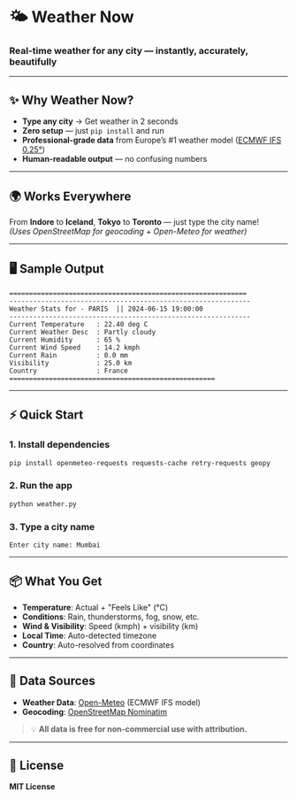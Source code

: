 # 🌤️ Weather Now  
### Real-time weather for any city — instantly, accurately, beautifully

---

## ✨ Why Weather Now?

- **Type any city** → Get weather in 2 seconds  
- **Zero setup** — just `pip install` and run  
- **Professional-grade data** from Europe’s #1 weather model ([ECMWF IFS 0.25°](https://open-meteo.com/))  
- **Human-readable output** — no confusing numbers  

---

## 🌍 Works Everywhere

From **Indore** to **Iceland**, **Tokyo** to **Toronto** — just type the city name!  
*(Uses OpenStreetMap for geocoding + Open-Meteo for weather)*

---

## 🖥️ Sample Output

```text
============================================================
-------------------------------------------------------------
Weather Stats for - PARIS  || 2024-06-15 19:00:00
-------------------------------------------------------------
Current Temperature   : 22.40 deg C
Current Weather Desc  : Partly cloudy
Current Humidity      : 65 %
Current Wind Speed    : 14.2 kmph
Current Rain          : 0.0 mm
Visibility            : 25.0 km
Country               : France
====================================================
```

---

## ⚡ Quick Start

### 1. Install dependencies
```bash
pip install openmeteo-requests requests-cache retry-requests geopy
```

### 2. Run the app
```bash
python weather.py
```

### 3. Type a city name
```
Enter city name: Mumbai
```

---

## 📦 What You Get

- **Temperature**: Actual + "Feels Like" (°C)  
- **Conditions**: Rain, thunderstorms, fog, snow, etc.  
- **Wind & Visibility**: Speed (kmph) + visibility (km)  
- **Local Time**: Auto-detected timezone  
- **Country**: Auto-resolved from coordinates  

---

## 🔗 Data Sources

- **Weather Data**: [Open-Meteo](https://open-meteo.com/) (ECMWF IFS model)  
- **Geocoding**: [OpenStreetMap Nominatim](https://nominatim.openstreetmap.org/)  

> 💡 **All data is free for non-commercial use with attribution.**

---

## 📜 License

**MIT License**
```

